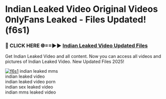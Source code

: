 # Indian Leaked Video Original Videos 0nlyFans Leaked - Files Updated! (f6s1)

<h3>🔴 CLICK HERE 🌐==►► <a href="https://tinyurl.com/brd5kh86" rel="nofollow">Indian Leaked Video Updated Files</a></h3>

Get Indian Leaked Video and all content. Now you can access all videos and pictures of Indian Leaked Video. New Updated Files 2025!

[![f6s1](https://i.imgur.com/K7sEzmb.gif)](https://tinyurl.com/brd5kh86)
indian leaked mms<br>
indian leaked video<br>
indian leaked video porn<br>
indian sex leaked video<br>
indian mms leaked video
